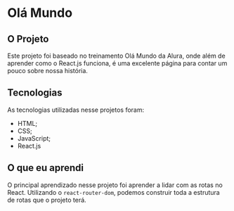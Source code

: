 # Olá Mundo

## O Projeto

Este projeto foi baseado no treinamento Olá Mundo da Alura, onde além de aprender como o React.js funciona, é uma excelente página para contar um pouco sobre nossa história.

## Tecnologias

As tecnologias utilizadas nesse projetos foram:
  - HTML;
  - CSS;
  - JavaScript;
  - React.js

## O que eu aprendi

O principal aprendizado nesse projeto foi aprender a lidar com as rotas no React. Utilizando o ```react-router-dom```, podemos construir toda a estrutura de rotas que o projeto terá.

